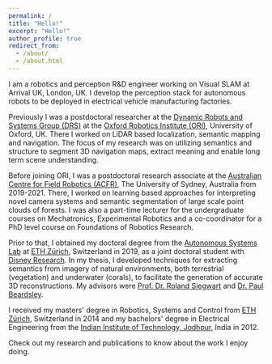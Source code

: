```yaml
---
permalink: /
title: "Hello!"
excerpt: "Hello!"
author_profile: true
redirect_from: 
  - /about/
  - /about.html
---
```

I am a robotics and perception R&D engineer working on Visual SLAM at Arrival UK, London, UK. I develop the perception stack for autonomous robots to be deployed in electrical vehicle manufacturing factories. 

Previously I was a postdoctoral researcher at the [Dynamic Robots and Systems Group (DRS)](https://ori.ox.ac.uk/labs/drs/) at the [Oxford Robotics Institute (ORI)](https://ori.ox.ac.uk/), University of Oxford, UK. There I worked on LiDAR based localization, semantic mapping and navigation. The focus of my research was on utilizing semantics and structure to segment 3D navigation maps, extract meaning and enable long term scene understanding.

Before joining ORI, I was a postdoctoral research associate at the [Australian Centre for Field Robotics (ACFR)](http://robotics.sydney.edu.au/), The University of Sydney, Australia from 2019-2021. There, I worked on learning based approaches for interpreting novel camera systems and semantic segmentation of large scale point clouds of forests. I was also a part-time lecturer for the undergraduate courses on Mechatronics, Experimental Robotics and a co-coordinator for a PhD level course on Foundations of Robotics Research.

Prior to that, I obtained my doctoral degree from the [Autonomous Systems Lab](http://www.asl.ethz.ch/) at [ETH Zürich](https://www.ethz.ch/en.html), Switzerland in 2019, as a joint doctoral student with [Disney Research](https://www.disneyresearch.com/). In my thesis, I developed techniques for extracting semantics from imagery of natural environments, both terrestrial (vegetation) and underwater (corals), to facilitate the generation of accurate 3D reconstructions. My advisors were [Prof. Dr. Roland Siegwart](http://www.asl.ethz.ch/the-lab/people/person-detail.Mjk5ODE=.TGlzdC8yMDI4LDEyMDExMzk5Mjg=.html) and [Dr. Paul Beardsley](https://www.linkedin.com/in/p-beardsley/).

I received my masters' degree in Robotics, Systems and Control from [ETH Zürich](https://www.ethz.ch/en.html), Switzerland in 2014 and my bachelors' degree in Electrical Engineering from the [Indian Institute of Technology, Jodhpur](https://iitj.ac.in), India in 2012.

Check out my research and publications to know about the work I enjoy doing.
